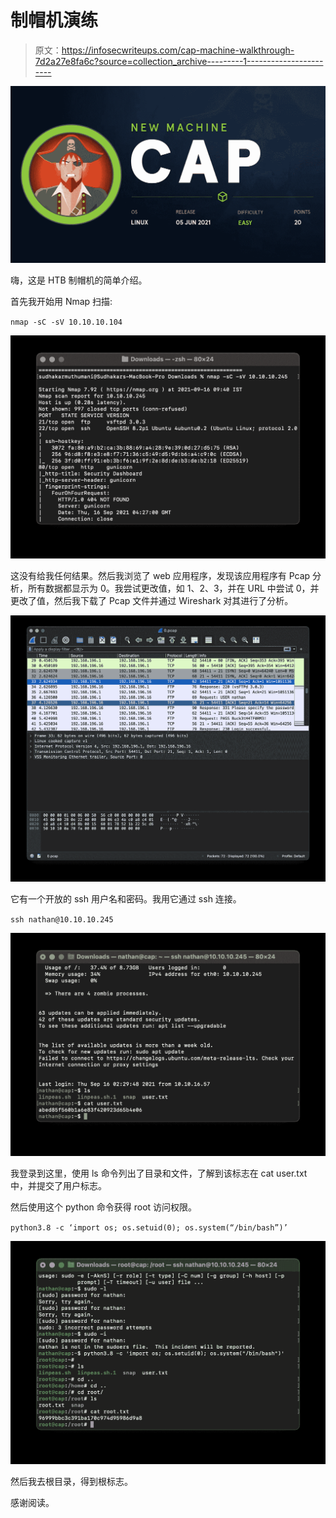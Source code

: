 # 制帽机演练

> 原文：<https://infosecwriteups.com/cap-machine-walkthrough-7d2a27e8fa6c?source=collection_archive---------1----------------------->

![](img/554d1544d389bcc990ab66245e0b437f.png)

嗨，这是 HTB 制帽机的简单介绍。

首先我开始用 Nmap 扫描:

`nmap -sC -sV 10.10.10.104`

![](img/2ab5bdbfd733384aa17c0cc73f4a4c99.png)

这没有给我任何结果。然后我浏览了 web 应用程序，发现该应用程序有 Pcap 分析，所有数据都显示为 0。我尝试更改值，如 1、2、3，并在 URL 中尝试 0，并更改了值，然后我下载了 Pcap 文件并通过 Wireshark 对其进行了分析。

![](img/8b5c01907d86b51ba6d70e371a92fa0d.png)

它有一个开放的 ssh 用户名和密码。我用它通过 ssh 连接。

`ssh nathan@10.10.10.245`

![](img/03757fd3922bbe1a9337ea165c0d90f9.png)

我登录到这里，使用 ls 命令列出了目录和文件，了解到该标志在 cat user.txt 中，并提交了用户标志。

然后使用这个 python 命令获得 root 访问权限。

`python3.8 -c ‘import os; os.setuid(0); os.system(“/bin/bash”)’`

![](img/28af2eefdcb1c95bfbaa8b3da17dc622.png)

然后我去根目录，得到根标志。

感谢阅读。